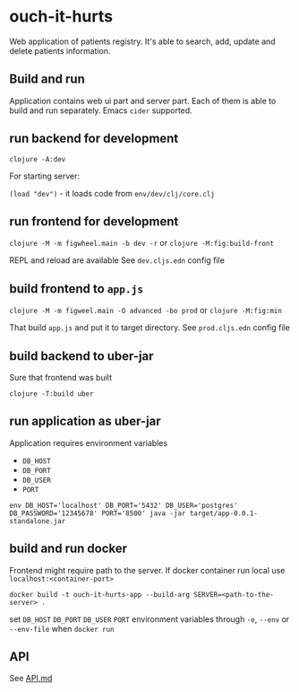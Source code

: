 # ouch-it-hurts

Web application of patients registry. It's able to search, add, update and delete patients information.

## Build and run

Application contains web ui part and server part. Each of them is able to build and run separately.
Emacs `cider` supported.

## run backend for development

`clojure -A:dev`

For starting server:

`(load "dev")` - it loads code from `env/dev/clj/core.clj`

## run frontend for development

`clojure -M -m figwheel.main -b dev -r`
or
`clojure -M:fig:build-front`

REPL and reload are available
See `dev.cljs.edn` config file

## build frontend to `app.js`

`clojure -M -m figweel.main -O advanced -bo prod`
or
`clojure -M:fig:min`

That build `app.js` and put it to target directory.
See `prod.cljs.edn` config file


## build backend to uber-jar

Sure that frontend was built

`clojure -T:build uber`


## run application as uber-jar

Application requires environment variables
- `DB_HOST`
- `DB_PORT`
- `DB_USER`
- `PORT`

```
env DB_HOST='localhost' DB_PORT='5432' DB_USER='postgres' DB_PASSWORD='12345678' PORT='8500' java -jar target/app-0.0.1-standalone.jar
```

## build and run docker

Frontend might require path to the server. If docker container run local use `localhost:<container-port>`

`docker build -t ouch-it-hurts-app --build-arg SERVER=<path-to-the-server> .`

set `DB_HOST` `DB_PORT` `DB_USER` `PORT` environment variables through `-e`, `--env` or `--env-file`
when `docker run`

## API

See [API.md](https://github.com/vial0ft/ouch-it-hurts/blob/main/doc/API.md)
